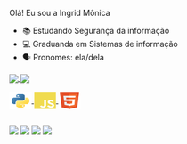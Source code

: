 Olá! Eu sou a Ingrid Mônica

- 📚 Estudando Segurança da informação
- 💻 Graduanda em Sistemas de informação
- 🗣️ Pronomes: ela/dela

<div>
  <a href="https://github.com/ingridmonica">
  <img align="center" height="170cm" src="https://github-readme-stats-sigma-five.vercel.app/api?username=ingridmonica&show_icons=true&theme=tokyonight&include_all_commits=true&count_private=true"/>
  <img align="center" height="170cm" src="https://github-readme-stats-sigma-five.vercel.app/api/top-langs/?username=ingridmonica&layout=compact&langs_count=16&theme=tokyonight"/>
</div>

<div style="display: inline_block"><br>
  <img align="center" alt="Ingrid-Python" height="30" width="40" src="https://raw.githubusercontent.com/devicons/devicon/master/icons/python/python-original.svg">
  <img align="center" alt="Ingrid-Js" height="30" width="40" src="https://raw.githubusercontent.com/devicons/devicon/master/icons/javascript/javascript-plain.svg">
  <img align="center" alt="Ingrid-HTML" height="30" width="40" src="https://raw.githubusercontent.com/devicons/devicon/master/icons/html5/html5-original.svg">
</div>

##

<div> 
  <a href = "mailto:ingridmonica85@gmail.com"><img src="https://img.shields.io/badge/-Gmail-%23333?style=for-the-badge&logo=gmail&logoColor=white" target="_blank"></a>
  <a href="https://instagram.com/ingridmonica_jb" target="_blank"><img src="https://img.shields.io/badge/-Instagram-%23E4405F?style=for-the-badge&logo=instagram&logoColor=white" target="_blank"></a>
 	<a href="https://www.twitch.tv/ingridmonica_jb" target="_blank"><img src="https://img.shields.io/badge/Twitch-9146FF?style=for-the-badge&logo=twitch&logoColor=white" target="_blank"></a>
 <a href="https://discord.com/channels/@me" target="_blank"><img src="https://img.shields.io/badge/Discord-7289DA?style=for-the-badge&logo=discord&logoColor=white" target="_blank"></a> 
</div>
